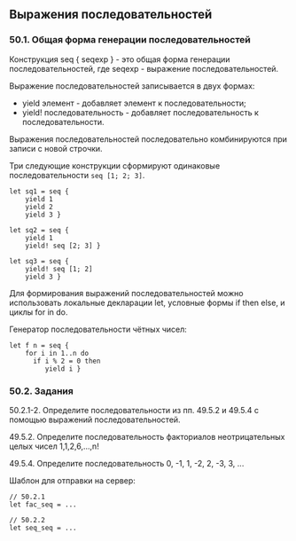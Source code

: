 ## Выражения последовательностей

### 50.1. Общая форма генерации последовательностей

Конструкция seq { seqexp } - это общая форма генерации последовательностей, где seqexp - выражение последовательностей.

Выражение последовательностей записывается в двух формах:
- yield элемент - добавляет элемент к последовательности;
- yield! последовательность - добавляет последовательность к последовательности.

Выражения последовательностей последовательно комбинируются при записи с новой строчки.

Три следующие конструкции сформируют одинаковые последовательности `seq [1; 2; 3]`.
```
let sq1 = seq {
    yield 1
    yield 2
    yield 3 }

let sq2 = seq {
    yield 1
    yield! seq [2; 3] }

let sq3 = seq {
    yield! seq [1; 2]
    yield 3 }
```
Для формирования выражений последовательностей можно использовать локальные декларации let, условные формы if then else, и циклы for in do.

Генератор последовательности чётных чисел:
```
let f n = seq {
    for i in 1..n do 
      if i % 2 = 0 then
         yield i }
```
### 50.2. Задания

50.2.1-2. Определите последовательности из пп. 49.5.2 и 49.5.4 с помощью выражений последовательностей.

49.5.2. Определите последовательность факториалов неотрицательных целых чисел 1,1,2,6,...,n!

49.5.4. Определите последовательность 0, -1, 1, -2, 2, -3, 3, ...

Шаблон для отправки на сервер:
```
// 50.2.1
let fac_seq = ...

// 50.2.2
let seq_seq = ...
```
